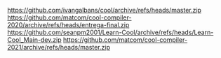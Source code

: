 https://github.com/ivangalbans/cool/archive/refs/heads/master.zip
https://github.com/matcom/cool-compiler-2020/archive/refs/heads/entrega-final.zip
https://github.com/seanpm2001/Learn-Cool/archive/refs/heads/Learn-Cool_Main-dev.zip
https://github.com/matcom/cool-compiler-2021/archive/refs/heads/master.zip
